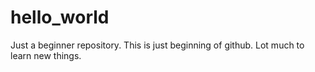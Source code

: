 # hello_world
Just a beginner repository.
This is just beginning of github. Lot much to learn new things.
